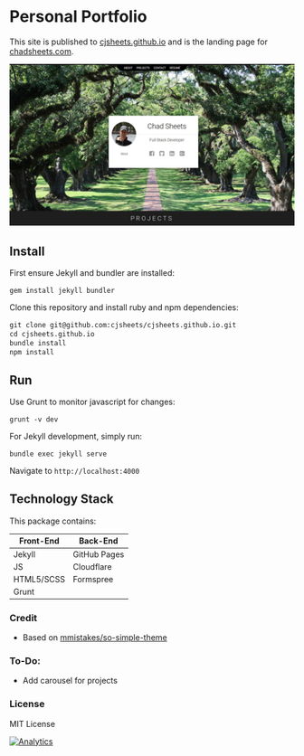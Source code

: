 # Personal Portfolio

This site is published to [cjsheets.github.io](cjsheets.github.io) and is the landing page for [chadsheets.com](chadsheets.com).

![](assets/img/site-screenshot.jpg?raw=true)


## Install

First ensure Jekyll and bundler are installed:

```
gem install jekyll bundler

```

Clone this repository and install ruby and npm dependencies:

```
git clone git@github.com:cjsheets/cjsheets.github.io.git
cd cjsheets.github.io
bundle install
npm install
```

## Run

Use Grunt to monitor javascript for changes:

```
grunt -v dev
```

For Jekyll development, simply run:

```
bundle exec jekyll serve
```

Navigate to `http://localhost:4000`



## Technology Stack

This package contains:

| Front-End | Back-End |
| ------- | ------- |
| Jekyll | GitHub Pages |
| JS | Cloudflare |
| HTML5/SCSS | Formspree |
| Grunt | |
 

### Credit

* Based on [mmistakes/so-simple-theme](https://github.com/mmistakes/so-simple-theme)

### To-Do:

* Add carousel for projects

### License

MIT License

[![Analytics](https://cjs-beacon.appspot.com/UA-10006093-3/github/cjsheets/cjsheets.github.io?pixel)](https://github.com/cjsheets/cjsheets.github.io)
